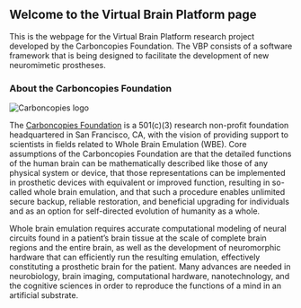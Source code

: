 ## Welcome to the Virtual Brain Platform page

This is the webpage for the Virtual Brain Platform research project developed by the Carboncopies Foundation. The VBP consists of a software framework that is being designed to facilitate the development of new neuromimetic prostheses.

### About the Carboncopies Foundation

![Carboncopies logo](https://carboncopies.org/wp-content/uploads/2019/11/carboncopies-brain-tiny-blue.png)

The [Carboncopies Foundation](https://carboncopies.org/) is a 501(c)(3) research non-profit foundation headquartered in San Francisco, CA, with the vision of providing support to scientists in fields related to Whole Brain Emulation (WBE).  Core assumptions of the Carboncopies Foundation are that the detailed functions of the human brain can be mathematically described like those of any physical system or device, that those representations can be implemented in prosthetic devices with equivalent or improved function, resulting in so-called whole brain emulation, and that such a procedure enables unlimited secure backup, reliable restoration, and beneficial upgrading for individuals and as an option for self-directed evolution of humanity as a whole.

Whole brain emulation requires accurate computational modeling of neural circuits found in a patient’s brain tissue at the scale of complete brain regions and the entire brain, as well as the development of neuromorphic hardware that can efficiently run the resulting emulation, effectively constituting a prosthetic brain for the patient. Many advances are needed in neurobiology, brain imaging, computational hardware, nanotechnology, and the cognitive sciences in order to reproduce the functions of a mind in an artificial substrate.
